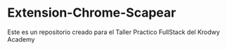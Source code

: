 # Extension-Chrome-Scapear
Este es un repositorio creado para el Taller Practico FullStack del Krodwy Academy
